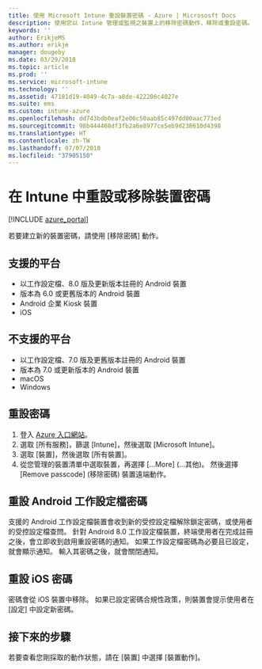 ```yaml
---
title: 使用 Microsoft Intune 重設裝置密碼 - Azure | Micrososft Docs
description: 使用您以 Intune 管理或監視之裝置上的移除密碼動作，移除或重設密碼。
keywords: ''
author: ErikjeMS
ms.author: erikje
manager: dougeby
ms.date: 03/29/2018
ms.topic: article
ms.prod: ''
ms.service: microsoft-intune
ms.technology: ''
ms.assetid: 47181d19-4049-4c7a-a8de-422206c4027e
ms.suite: ems
ms.custom: intune-azure
ms.openlocfilehash: dd743bdb0eaf2e00c50aab85c497dd00aac773ed
ms.sourcegitcommit: 98b444468df3fb2a6e8977ce5eb9d238610d4398
ms.translationtype: HT
ms.contentlocale: zh-TW
ms.lasthandoff: 07/07/2018
ms.locfileid: "37905150"
---
```

# <a name="reset-or-remove-a-device-passcode-in-intune"></a>在 Intune 中重設或移除裝置密碼

[!INCLUDE [azure_portal](./includes/azure_portal.md)]

若要建立新的裝置密碼，請使用 [移除密碼] 動作。

## <a name="supported-platforms"></a>支援的平台

- 以工作設定檔、8.0 版及更新版本註冊的 Android 裝置
- 版本為 6.0 或更舊版本的 Android 裝置
- Android 企業 Kiosk 裝置
- iOS 
     
## <a name="unsupported-platforms"></a>不支援的平台

- 以工作設定檔、7.0 版及更舊版本註冊的 Android 裝置
- 版本為 7.0 或更新版本的 Android 裝置
- macOS
- Windows

## <a name="reset-a-passcode"></a>重設密碼

1. 登入 [Azure 入口網站](https://portal.azure.com)。
2. 選取 [所有服務]，篩選 [Intune]，然後選取 [Microsoft Intune]。
3. 選取 [裝置]，然後選取 [所有裝置]。
4. 從您管理的裝置清單中選取裝置，再選擇 [...More] (...其他)。 然後選擇 [Remove passcode] (移除密碼) 裝置遠端動作。

## <a name="resetting-android-work-profile-passcodes"></a>重設 Android 工作設定檔密碼

支援的 Android 工作設定檔裝置會收到新的受控設定檔解除鎖定密碼，或使用者的受控設定檔查問。 針對 Android 8.0 工作設定檔裝置，終端使用者在完成註冊之後，會立即收到啟用重設密碼的通知。 如果工作設定檔密碼為必要且已設定，就會顯示通知。 輸入其密碼之後，就會關閉通知。

## <a name="resetting-ios-passcodes"></a>重設 iOS 密碼

密碼會從 iOS 裝置中移除。 如果已設定密碼合規性政策，則裝置會提示使用者在 [設定] 中設定新密碼。 

## <a name="next-steps"></a>接下來的步驟

若要查看您剛採取的動作狀態，請在 [裝置] 中選擇 [裝置動作]。
